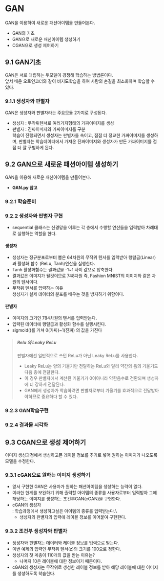 # GAN
GAN을 이용하여 새로운 패션아이템을 만들어본다.
- GAN의 기초
- GAN으로 새로운 패션아이템 생성하기
- CGAN으로 생성 제어하기

## 9.1 GAN기초
GAN은 서로 대립하는 두모델이 경쟁해 학습하는 방법론이다.\
앞서 배운 오토인코더와 같이 비지도학습을 하여 사람의 손길을 최소화하며 학습할 수 있다.
### 9.1.1 생성자와 판별자
GAN은 생성자와 판별자라는 주요모듈 2가지로 구성된다.
- 생성자 : 무작위텐서로 여러가지형태의 가짜이미지를 생성
- 판별자 : 진짜이미지와 가짜이미지를 구분\
학습이 진행되면서 생성자는 판별자를 속이고, 점점 더 정교한 가짜이미지를 생성하며, 판별자는 학습데이터에서 가져온 진짜이미지와 생성자가 만든 가짜이미지를 점점 더 잘 구별하게 된다.
## 9.2 GAN으로 새로운 패션아이템 생성하기
GAN을 이용해 새로운 패션아이템을 만들어본다.
- **GAN.py 참고**
### 9.2.1 학습준비
### 9.2.2 생성자와 판별자 구현
- sequential 클래스는 신경망을 이루는 각 층에서 수행할 연산들을 입력받아 차례대로 실행하는 역할을 한다.
#### 생성자
- 생성자는 정규분포로부터 뽑은 64차원의 무작위 텐서를 입력받아 행렬곱(Linear)과 활성화 함수 (ReLu, Tanh)연산을 실행한다.
- Tanh 활성화함수는 결과값을 -1~1 사이 값으로 압축한다.
- 결과값은 이미지가 될것이므로 748차원 즉, Fashion MNIST의 이미지와 같은 차원의 텐서이다.
- 무작위 텐서를 입력하는 이유\
생성자가 실제 데이터의 분포를 배우는 것을 방지하기 위함이다. 
#### 판별자
- 이미지의 크기인 784차원의 텐서를 입력받는다.
- 입력된 데이터에 행렬곱과 활성화 함수를 실행시킨다.
- sigmoid()를 거쳐 0(가짜)~1(진짜) 의 값을 가진다
> ##### Relu 와 Leaky ReLu
> 판별자에선 일반적으로 쓰던 ReLu가 아닌 Leaky ReLu를 사용한다.
> - Leaky ReLu는 양의 기울기만 전달하는 ReLu와 달리 약간의 음의 기울기도 다음 층에 전달한다.
> - 이 경우 판별자에서 계산된 기울기가 0이아니라 약한음수로 전환되며 생성자에 더 강하게 전달된다.
> - GAN에서 생성자가 학습하려면 판별자로부터 기울기를 효과적으로 전달받아야하므로 중요하다 할 수 있다.
### 9.2.3 GAN학습구현
### 9.2.4 결과물 시각화

## 9.3 CGAN으로 생성 제어하기
이미지 생성과정에서 생성하고픈 레이블 정보를 추가로 넣어 원하는 이미지가 나오도록 모델을 수정한다.
### 9.3.1 cGAN으로 원하는 이미지 생성하기
- 앞서 구현한 GAN은 사용자가 원하는 패션아이템을 생성하는 능력이 없다.
- 이러한 한계를 보완하기 위해 출력할 아이템의 종류를 사용자로부터 입력받아 그에 해당하는 이미지를 생성하는 조건부GAN(cGAN)을 구현한다.
- cGAN의 생성자\
: 학습과정에서 생성하고싶은 아이템의 종류를 입력받는다.\
  - 생성자와 판별자의 입력에 레이블 정보를 이어붙여 구현한다.
### 9.3.2 조건부 생성자와 판별자
- 생성자와 판별자는 데이터와 레이블 정보를 입력으로 받는다.
- 이번 예제의 입력인 무작위 텐서(z)의 크기를 100으로 정한다.
- 생성자의 첫 계층이 110개의 값을 받는 이유는?
  - 나머지 10은 레이블에 대한 정보이기 때문이다.
- cGAN의 생성자는 무작위로 생성한 레이블 정보를 받아 해당 레이블에 대한 이미지를 생성하도록 학습한다.
